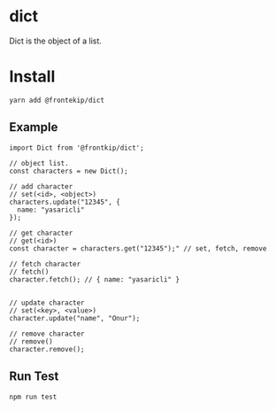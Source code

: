 # dict
Dict is the object of a list.

# Install

    yarn add @frontekip/dict
    
## Example

```JS
import Dict from '@frontkip/dict';

// object list.
const characters = new Dict();

// add character
// set(<id>, <object>)
characters.update("12345", {
  name: "yasaricli"
});

// get character
// get(<id>)
const character = characters.get("12345");" // set, fetch, remove

// fetch character
// fetch()
character.fetch(); // { name: "yasaricli" }


// update character
// set(<key>, <value>)
character.update("name", "Onur");

// remove character
// remove()
character.remove();
```

## Run Test

    npm run test
